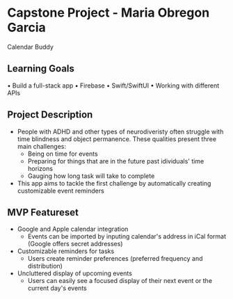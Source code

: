<!-- # calendar-buddy

back-end for this project is in https://github.com/mobregong/calendar-buddy-back-end.git
 -->
# Capstone Project - Maria Obregon Garcia
Calendar Buddy
	
## Learning Goals
• Build a full-stack app
• Firebase
• Swift/SwiftUI
• Working with different APIs

## Project Description
- People with ADHD and other types of neurodiveristy often struggle with time blindness and object permanence. 
  These qualities present three main challenges: 
	- Being on time for events
	- Preparing for things that are in the future past idividuals' time horizons
	- Gauging how long task will take to complete
- This app aims to tackle the first challenge by automatically creating customizable event reminders

## MVP Featureset
- Google and Apple calendar integration
	- Events can be imported by inputing calendar's address in iCal format (Google offers secret addresses)
- Customizable reminders for tasks
	- Users create reminder preferences (preferred frequency and distribution)
- Uncluttered display of upcoming events
	- Users can easily see a focused display of their next event or the current day's events

## Main Front-end Technologies
• Swift - IOS

## Main Back-end Technologies
• Google Firebase
• Flask API
	○ Located at https://github.com/mobregong/calendar-buddy-back-end.git

## Database
• Google Firestore


